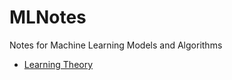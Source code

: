 # MLNotes
Notes for Machine Learning Models and Algorithms

- [Learning Theory](StatisticalLearning/LearningTheory.md)
